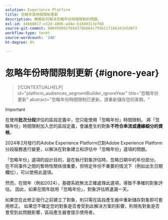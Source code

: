 ```yaml
---
solution: Experience Platform
title: 忽略年度時間限制更新
description: 瞭解如何解決忽略年份時間限制的問題。
exl-id: 44bb8817-e32d-4806-ad4e-b1840313e768
source-git-commit: 006950092f69d378b064c795b117166343e5d8f2
workflow-type: tm+mt
source-wordcount: '246'
ht-degree: 8%

---
```


# 忽略年份時間限制更新 {#ignore-year}

>[!CONTEXTUALHELP]
>id="platform_audiences_segmentBuilder_ignoreYear"
>title="忽略年份更新"
>abstract="忽略年份時間限制已更新。請重新儲存您的客群。"

>[!IMPORTANT]
>
>在使用&#x200B;**批次分段**&#x200B;評估的區段定義中，您只能使用「忽略年份」時間限制。 將「忽略年份」時間限制加入您的區段定義，會讓產生的對象&#x200B;**不符合串流或邊緣細分的資格**。

2024年2月發行的Adobe Experience Platform已對Adobe Experience Platform分段服務進行變更，以解決在對象建立和評估中「忽略年份」選項的問題。

「忽略年份」選項的設計目的，是在執行對象評估時，忽略日期中的年份部分。 在不同事件之間的暫時性關係很重要，但特定年份不重要的情況下（例如出生日期欄位），可以使用此選項。

然而，在閏年（例如2024），基礎系統無法正確處理此選項，導致不準確的對象評估。 因此，如果在閏年啟用「忽略年份」，對象評估將遺漏一天。

如果您在此修正發行之前建立了對象，則只需在區段產生器中重新儲存對象即可套用修正。 如果您不確定您的對象是否會受到此解決方案的影響，則現有對象是否會受到此問題影響，區段產生器會提示使用者。
